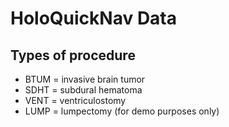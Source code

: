 # HoloQuickNav Data

## Types of procedure
* BTUM = invasive brain tumor
* SDHT = subdural hematoma
* VENT = ventriculostomy
* LUMP = lumpectomy (for demo purposes only)
